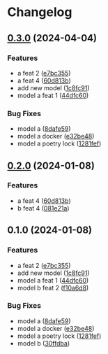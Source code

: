 # Changelog

## [0.3.0](https://github.com/pipalmic/monorepo_independent_releases/compare/a-v0.2.0...a-v0.3.0) (2024-04-04)


### Features

* a feat 2 ([e7bc355](https://github.com/pipalmic/monorepo_independent_releases/commit/e7bc35516565b79eac475ed228586678398ff14e))
* a feat 4 ([60d813b](https://github.com/pipalmic/monorepo_independent_releases/commit/60d813bf3dc236a0563427f3dad5bfdb2ec21e44))
* add new model ([1c8fc91](https://github.com/pipalmic/monorepo_independent_releases/commit/1c8fc91b04a68e346a5410fff1310abc1890563e))
* model a feat 1 ([44dfc60](https://github.com/pipalmic/monorepo_independent_releases/commit/44dfc60116e6942fcdbb38def8c1a3d1dee82762))


### Bug Fixes

* model a ([8dafe59](https://github.com/pipalmic/monorepo_independent_releases/commit/8dafe59276364eb0a3c9e753677de4d1db9c585f))
* model a docker ([e32be48](https://github.com/pipalmic/monorepo_independent_releases/commit/e32be48c296584d4c49f5807672d24a2d22f05c7))
* model a poetry lock ([1281fef](https://github.com/pipalmic/monorepo_independent_releases/commit/1281fef6b4fed5394852cb905d17cf34063ee189))

## [0.2.0](https://github.com/MitaWinata/monorepo_independent_releases/compare/a-v0.1.0...a-v0.2.0) (2024-01-08)


### Features

* a feat 4 ([60d813b](https://github.com/MitaWinata/monorepo_independent_releases/commit/60d813bf3dc236a0563427f3dad5bfdb2ec21e44))
* b feat 4 ([081e21a](https://github.com/MitaWinata/monorepo_independent_releases/commit/081e21ae9f012706e4e434ab313f64e87fd70cac))

## 0.1.0 (2024-01-08)


### Features

* a feat 2 ([e7bc355](https://github.com/MitaWinata/monorepo_independent_releases/commit/e7bc35516565b79eac475ed228586678398ff14e))
* add new model ([1c8fc91](https://github.com/MitaWinata/monorepo_independent_releases/commit/1c8fc91b04a68e346a5410fff1310abc1890563e))
* model a feat 1 ([44dfc60](https://github.com/MitaWinata/monorepo_independent_releases/commit/44dfc60116e6942fcdbb38def8c1a3d1dee82762))
* model b feat 2 ([f10a6d8](https://github.com/MitaWinata/monorepo_independent_releases/commit/f10a6d8f214692cff7e709c9174904d0c727d5dd))


### Bug Fixes

* model a ([8dafe59](https://github.com/MitaWinata/monorepo_independent_releases/commit/8dafe59276364eb0a3c9e753677de4d1db9c585f))
* model a docker ([e32be48](https://github.com/MitaWinata/monorepo_independent_releases/commit/e32be48c296584d4c49f5807672d24a2d22f05c7))
* model a poetry lock ([1281fef](https://github.com/MitaWinata/monorepo_independent_releases/commit/1281fef6b4fed5394852cb905d17cf34063ee189))
* model b ([30ffdba](https://github.com/MitaWinata/monorepo_independent_releases/commit/30ffdbafb3e00f070d8207f1d0a5145ce6eaf821))
